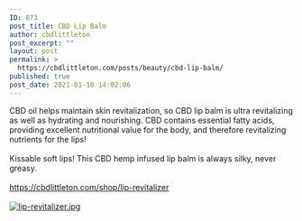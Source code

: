 ```yaml
---
ID: 873
post_title: CBD Lip Balm
author: cbdlittleton
post_excerpt: ""
layout: post
permalink: >
  https://cbdlittleton.com/posts/beauty/cbd-lip-balm/
published: true
post_date: 2021-01-10 14:02:06
---
```

<html><head></head><body>
CBD oil helps maintain skin revitalization, so CBD lip balm is ultra revitalizing as well as hydrating and nourishing. CBD contains essential fatty acids, providing excellent nutritional value for the body, and therefore revitalizing nutrients for the lips! <br /><br />Kissable soft lips! This CBD hemp infused lip balm is always silky, never greasy.<br /><br /><a href="https://cbdlittleton.com/shop/lip-revitalizer">https://cbdlittleton.com/shop/lip-revitalizer</a><span> </span>
</body>
</html><br/><br/><a href="https://cbdlittleton.com/wp-content/uploads/2021/01/1610311696369.jpg"  title="lip-revitalizer.jpg" ><img src="https://cbdlittleton.com/wp-content/uploads/2021/01/1610311696369.jpg" alt="lip-revitalizer.jpg" title="lip-revitalizer.jpg" /></a>